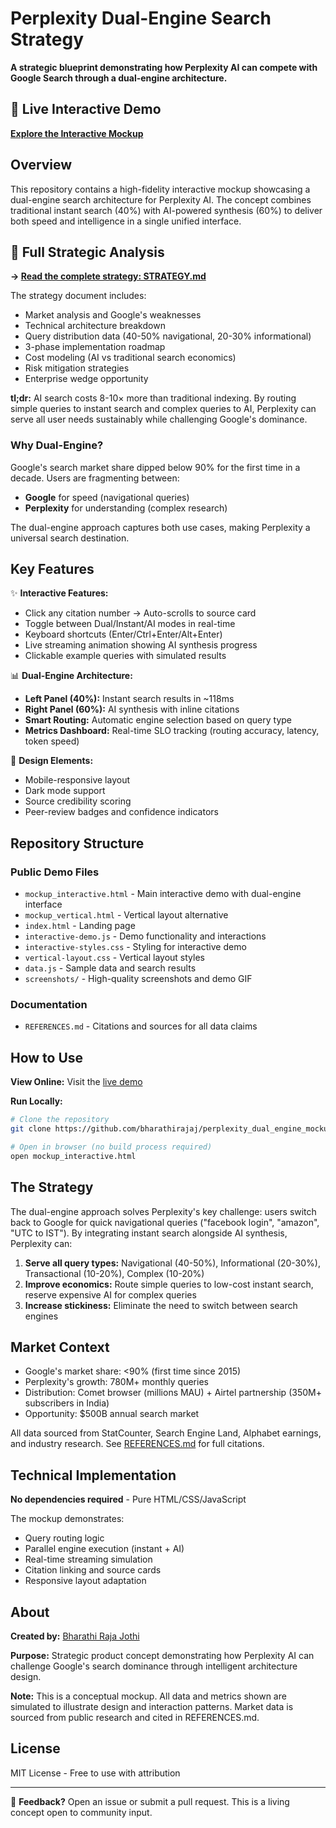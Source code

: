 # Perplexity Dual-Engine Search Strategy

**A strategic blueprint demonstrating how Perplexity AI can compete with Google Search through a dual-engine architecture.**

## 🔗 Live Interactive Demo

**[Explore the Interactive Mockup](https://bharathirajaj.github.io/perplexity_dual_engine_mockup/mockup_interactive.html)**

## Overview

This repository contains a high-fidelity interactive mockup showcasing a dual-engine search architecture for Perplexity AI. The concept combines traditional instant search (40%) with AI-powered synthesis (60%) to deliver both speed and intelligence in a single unified interface.

## 📄 Full Strategic Analysis

**→ [Read the complete strategy: STRATEGY.md](STRATEGY.md)**

The strategy document includes:
- Market analysis and Google's weaknesses
- Technical architecture breakdown  
- Query distribution data (40-50% navigational, 20-30% informational)
- 3-phase implementation roadmap
- Cost modeling (AI vs traditional search economics)
- Risk mitigation strategies
- Enterprise wedge opportunity

**tl;dr:** AI search costs 8-10× more than traditional indexing. By routing simple queries to instant search and complex queries to AI, Perplexity can serve all user needs sustainably while challenging Google's dominance.

### Why Dual-Engine?

Google's search market share dipped below 90% for the first time in a decade. Users are fragmenting between:
- **Google** for speed (navigational queries)
- **Perplexity** for understanding (complex research)

The dual-engine approach captures both use cases, making Perplexity a universal search destination.

## Key Features

✨ **Interactive Features:**
- Click any citation number → Auto-scrolls to source card
- Toggle between Dual/Instant/AI modes in real-time
- Keyboard shortcuts (Enter/Ctrl+Enter/Alt+Enter)
- Live streaming animation showing AI synthesis progress
- Clickable example queries with simulated results

📊 **Dual-Engine Architecture:**
- **Left Panel (40%):** Instant search results in ~118ms
- **Right Panel (60%):** AI synthesis with inline citations
- **Smart Routing:** Automatic engine selection based on query type
- **Metrics Dashboard:** Real-time SLO tracking (routing accuracy, latency, token speed)

🎨 **Design Elements:**
- Mobile-responsive layout
- Dark mode support
- Source credibility scoring
- Peer-review badges and confidence indicators

## Repository Structure

### Public Demo Files
- `mockup_interactive.html` - Main interactive demo with dual-engine interface
- `mockup_vertical.html` - Vertical layout alternative
- `index.html` - Landing page
- `interactive-demo.js` - Demo functionality and interactions
- `interactive-styles.css` - Styling for interactive demo
- `vertical-layout.css` - Vertical layout styles
- `data.js` - Sample data and search results
- `screenshots/` - High-quality screenshots and demo GIF

### Documentation
- `REFERENCES.md` - Citations and sources for all data claims

## How to Use

**View Online:** Visit the [live demo](https://bharathirajaj.github.io/perplexity_dual_engine_mockup/mockup_interactive.html)

**Run Locally:**
```bash
# Clone the repository
git clone https://github.com/bharathirajaj/perplexity_dual_engine_mockup.git

# Open in browser (no build process required)
open mockup_interactive.html
```

## The Strategy

The dual-engine approach solves Perplexity's key challenge: users switch back to Google for quick navigational queries ("facebook login", "amazon", "UTC to IST"). By integrating instant search alongside AI synthesis, Perplexity can:

1. **Serve all query types:** Navigational (40-50%), Informational (20-30%), Transactional (10-20%), Complex (10-20%)
2. **Improve economics:** Route simple queries to low-cost instant search, reserve expensive AI for complex queries
3. **Increase stickiness:** Eliminate the need to switch between search engines

## Market Context

- Google's market share: <90% (first time since 2015)
- Perplexity's growth: 780M+ monthly queries
- Distribution: Comet browser (millions MAU) + Airtel partnership (350M+ subscribers in India)
- Opportunity: $500B annual search market

All data sourced from StatCounter, Search Engine Land, Alphabet earnings, and industry research. See [REFERENCES.md](REFERENCES.md) for full citations.

## Technical Implementation

**No dependencies required** - Pure HTML/CSS/JavaScript

The mockup demonstrates:
- Query routing logic
- Parallel engine execution (instant + AI)
- Real-time streaming simulation
- Citation linking and source cards
- Responsive layout adaptation

## About

**Created by:** [Bharathi Raja Jothi](https://github.com/bharathirajaj)

**Purpose:** Strategic product concept demonstrating how Perplexity AI can challenge Google's search dominance through intelligent architecture design.

**Note:** This is a conceptual mockup. All data and metrics shown are simulated to illustrate design and interaction patterns. Market data is sourced from public research and cited in REFERENCES.md.

## License

MIT License - Free to use with attribution

---

💬 **Feedback?** Open an issue or submit a pull request. This is a living concept open to community input.
